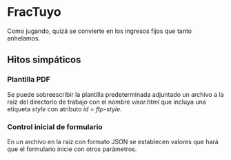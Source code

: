 # FracTuyo
Como jugando, quizá se convierte en los ingresos fijos que tanto anhelamos.

## Hitos simpáticos
### Plantilla PDF
Se puede sobreescribir la plantilla predeterminada adjuntado un archivo a la raíz del directorio de trabajo con el nombre _visor.html_ que incluya una etiqueta _style_ con atributo _id_ = _ftp-style_.

### Control inicial de formulario
En un archivo en la raíz con formato JSON se establecen valores que hará que el formulario inicie con otros parámetros.
